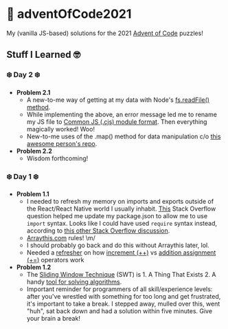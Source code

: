 # 🎄 adventOfCode2021

My (vanilla JS-based) solutions for the 2021 [Advent of Code](adventofcode.com) puzzles!

## Stuff I Learned 🤓 

### ❄️ Day 2 ❄️
* **Problem 2.1**
  * A new-to-me way of getting at my data with Node's [fs.readFile() method](https://www.geeksforgeeks.org/node-js-fs-readfile-method/).
  * While implementing the above, an error message led me to rename my JS file to [Common JS (.cjs) module format](https://blog.risingstack.com/node-js-at-scale-module-system-commonjs-require/). Then everything magically worked! Woo!
  * New-to-me uses of the .map() method for data manipulation c/o [this awesome person's repo](https://github.com/Uptip/advent-of-code-2021/blob/main/src/02/index.js).
* **Problem 2.2**
  * Wisdom forthcoming!
### ❄️ Day 1 ❄️
* **Problem 1.1**
  * I needed to refresh my memory on imports and exports outside of the React/React Native world I usually inhabit. [This](https://stackoverflow.com/questions/63588714/node9374-warning-to-load-an-es-module-set-type-module) Stack Overflow question helped me update my package.json to allow me to use `import` syntax. Looks like I could have used `require` syntax instead, according to [this other Stack Overflow discussion](https://stackoverflow.com/questions/61401475/why-is-type-module-in-package-json-file).
  * [Arraythis.com](https://arraythis.com/) rules! \m/
  * I should probably go back and do this without Arraythis later, lol.
  * Needed a [refresher](https://stackoverflow.com/questions/17241877/difference-between-and-1-in-javascript) on how [increment (++)](https://developer.mozilla.org/en-US/docs/Web/JavaScript/Reference/Operators/Increment) vs [addition assignment (+=)](https://developer.mozilla.org/en-US/docs/Web/JavaScript/Reference/Operators/Addition_assignment) operators work
* **Problem 1.2**
  * The [Sliding Window Technique](https://algodaily.com/lessons/a-birds-eye-view-into-sliding-windows) (SWT) is 1. A Thing That Exists 2. A handy [tool for solving algorithms](https://levelup.gitconnected.com/the-sliding-window-strategy-for-solving-algorithms-34c95c80c506).
  * Important reminder for programmers of all skill/experience levels: after you've wrestled with something for too long and get frustrated, it's important to take a break. I stepped away, mulled over this, went "huh", sat back down and had a solution within five minutes. Give your brain a break!